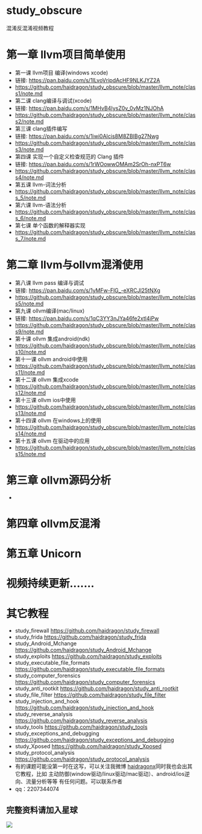 # study_obscure
混淆反混淆视频教程
# 第一章 llvm项目简单使用
* 第一课  llvm项目 编译(windows xcode)
* 链接: https://pan.baidu.com/s/1ILvoVripdAcHF9NLKJYZ2A  
* https://github.com/haidragon/study_obscure/blob/master/llvm_note/class1/note.md
* 第二课  clang编译与调试(xcode)
* 链接: https://pan.baidu.com/s/1MHvB4IysZ0v_0vMz1NJOhA  
* https://github.com/haidragon/study_obscure/blob/master/llvm_note/class2/note.md
* 第三课  clang插件编写
* 链接: https://pan.baidu.com/s/1iwi0AIcis8M8ZBIBg27Nwg   
* https://github.com/haidragon/study_obscure/blob/master/llvm_note/class3/note.md
* 第四课  实现一个自定义检查规范的 Clang 插件
* 链接: https://pan.baidu.com/s/1rWOowwOMAm2SrOh-nxPT6w  
* https://github.com/haidragon/study_obscure/blob/master/llvm_note/class4/note.md
* 第五课  llvm-词法分析 
* https://github.com/haidragon/study_obscure/blob/master/llvm_note/class_5/note.md
* 第六课  llvm-语法分析
* https://github.com/haidragon/study_obscure/blob/master/llvm_note/class_6/note.md
* 第七课  单个函数的解释器实现
* https://github.com/haidragon/study_obscure/blob/master/llvm_note/class_7/note.md
# 第二章 llvm与ollvm混淆使用
* 第八课  llvm pass 编译与调试
* 链接: https://pan.baidu.com/s/1yMFw-FlG_-eXRCJl25tNXg   
* https://github.com/haidragon/study_obscure/blob/master/llvm_note/class5/note.md
* 第九课  ollvm编译(mac/linux)
* 链接: https://pan.baidu.com/s/1qC3YY3nJYa46fe2xtl4iPw  
* https://github.com/haidragon/study_obscure/blob/master/llvm_note/class9/note.md
* 第十课  ollvm 集成android(ndk)
* https://github.com/haidragon/study_obscure/blob/master/llvm_note/class10/note.md
* 第十一课  ollvm android中使用
* https://github.com/haidragon/study_obscure/blob/master/llvm_note/class11/note.md
* 第十二课  ollvm 集成xcode
* https://github.com/haidragon/study_obscure/blob/master/llvm_note/class12/note.md
* 第十三课  ollvm ios中使用
* https://github.com/haidragon/study_obscure/blob/master/llvm_note/class13/note.md
* 第十四课  ollvm 在windows上的使用
* https://github.com/haidragon/study_obscure/blob/master/llvm_note/class14/note.md
* 第十五课  ollvm 在驱动中的应用
* https://github.com/haidragon/study_obscure/blob/master/llvm_note/class15/note.md
# 第三章 ollvm源码分析
* 
# 第四章 ollvm反混淆
# 第五章 Unicorn
# 视频持续更新.......  
# 其它教程
* study_firewall https://github.com/haidragon/study_firewall
* study_frida https://github.com/haidragon/study_frida
* study_Android_Mchange https://github.com/haidragon/study_Android_Mchange
* study_exploits https://github.com/haidragon/study_exploits
* study_executable_file_formats https://github.com/haidragon/study_executable_file_formats
* study_computer_forensics https://github.com/haidragon/study_computer_forensics
* study_anti_rootkit https://github.com/haidragon/study_anti_rootkit
* study_file_filter https://github.com/haidragon/study_file_filter
* study_injection_and_hook https://github.com/haidragon/study_injection_and_hook
* study_reverse_analysis https://github.com/haidragon/study_reverse_analysis
* study_tools https://github.com/haidragon/study_tools
* study_exceptions_and_debugging https://github.com/haidragon/study_exceptions_and_debugging
* study_Xposed https://github.com/haidragon/study_Xposed
* study_protocol_analysis https://github.com/haidragon/study_protocol_analysis
* 有的课题可能没第一时在这写，可以关注我微博 [haidragonx](https://weibo.com/haidragon)同时我也会出其它教程，比如 主动防御(window驱动/linux驱动/mac驱动）、android/ios逆向、流量分析等等 有任何问题。可以联系作者
* qq：2207344074
## 完整资料请加入星球
![](https://github.com/haidragon/study_frida/blob/master/image/1681580715267_.pic_hd.jpg)

